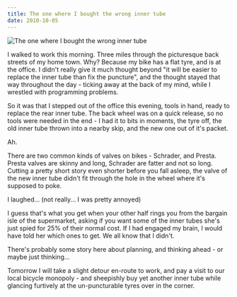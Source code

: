 ```yaml
---
title: The one where I bought the wrong inner tube
date: 2010-10-05
---
```


![The one where I bought the wrong inner tube](https://source.unsplash.com/npxXWgQ33ZQ/1600x900)

I walked to work this morning. Three miles through the picturesque back streets of my home town. Why? Because my bike has a flat tyre, and is at the office. I didn't really give it much thought beyond "it will be easier to replace the inner tube than fix the puncture", and the thought stayed that way throughout the day - ticking away at the back of my mind, while I wrestled with programming problems.

So it was that I stepped out of the office this evening, tools in hand, ready to replace the rear inner tube. The back wheel was on a quick release, so no tools were needed in the end - I had it to bits in moments, the tyre off, the old inner tube thrown into a nearby skip, and the new one out of it's packet.

Ah.

There are two common kinds of valves on bikes - Schrader, and Presta. Presta valves are skinny and long, Schrader are fatter and not so long. Cutting a pretty short story even shorter before you fall asleep, the valve of the new inner tube didn't fit through the hole in the wheel where it's supposed to poke.

I laughed... (not really... I was pretty annoyed)

I guess that's what you get when your other half rings you from the bargain isle of the supermarket, asking if you want some of the inner tubes she's just spied for 25% of their normal cost. If I had engaged my brain, I would have told her which ones to get. We all know that I didn't.

There's probably some story here about planning, and thinking ahead - or maybe just thinking...

Tomorrow I will take a slight detour en-route to work, and pay a visit to our local bicycle monopoly - and sheepishly buy yet another inner tube while glancing furtively at the un-puncturable tyres over in the corner.